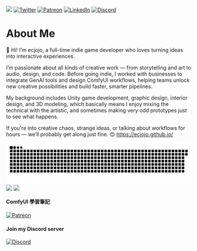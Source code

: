 ![](https://komarev.com/ghpvc/?username=ecjojo&style=for-the-badge&color=green&abbreviated=true)
[![Twitter][twitter-shield]][twitter-url] 
[![Patreon][patreon-shield]][patreon-url] 
[![LinkedIn][linkedin-shield]][linkedin-url]
[![Discord][discord-shield]][discord-url] 


# About Me
👋 Hi! I'm ecjojo, a full-time indie game developer who loves turning ideas into interactive experiences.

I’m passionate about all kinds of creative work — from storytelling and art to audio, design, and code. Before going indie, I worked with businesses to integrate GenAI tools and design ComfyUI workflows, helping teams unlock new creative possibilities and build faster, smarter pipelines.

My background includes Unity game development, graphic design, interior design, and 3D modeling, which basically means I enjoy mixing the technical with the artistic, and sometimes making very odd prototypes just to see what happens.

If you're into creative chaos, strange ideas, or talking about workflows for hours — we’ll probably get along just fine. 😊
https://ecjojo.github.io/
 
<picture>
  <source media="(prefers-color-scheme: dark)" srcset="https://raw.githubusercontent.com/ecjojo/ecjojo/output/github-contribution-grid-snake-dark.svg">
  <source media="(prefers-color-scheme: light)" srcset="https://raw.githubusercontent.com/ecjojo/ecjojo/output/github-contribution-grid-snake.svg">
  <img alt="github contribution grid snake animation" src="https://raw.githubusercontent.com/ecjojo/ecjojo/output/github-contribution-grid-snake.svg">
</picture>

<div>
  <img align="center" src="https://github-readme-stats.vercel.app/api?username=ecjojo&show_icons=true&theme=dark&include_all_commits=true&count_private=true&hide=issues"/>
  <img align="center" height="170" src="https://github-readme-stats.vercel.app/api/top-langs/?username=ecjojo&layout=compact&langs_count=16&theme=dark"/>
</div>

####  ComfyUI 學習筆記
[![Patreon][patreon-shield]][patreon-url] 

####  Join my Discord server
[![Discord][discord-shield]][discord-url] 



[patreon-shield]: https://img.shields.io/badge/-Patreon-black.svg?style=for-the-badge&logo=patreon&colorB=555
[patreon-url]: https://www.patreon.com/ecjojo
[discord-shield]: https://img.shields.io/badge/-Discord-black.svg?style=for-the-badge&logo=discord&colorB=555
[discord-url]: https://discord.gg/qxQMyjkcqE
[twitter-shield]: https://img.shields.io/badge/-Twitter-black.svg?style=for-the-badge&logo=twitter&colorB=555
[twitter-url]: https://twitter.com/ecjojo_ai
[linkedin-shield]: https://img.shields.io/badge/-LinkedIn-%230077B5?style=for-the-badge&logo=linkedin&logoColor=white
[linkedin-url]: https://www.linkedin.com/in/ecjojo/


